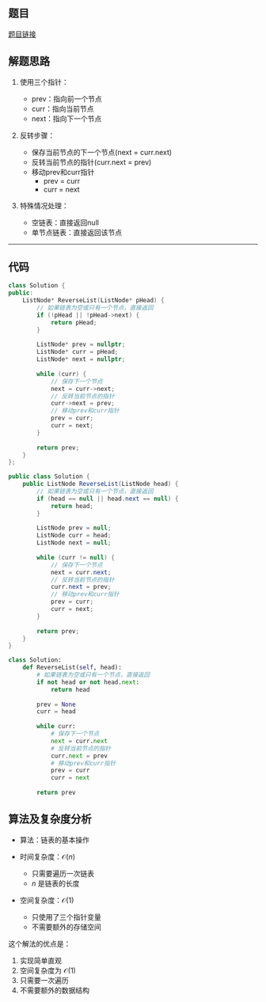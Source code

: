 ## 题目
[题目链接](https://www.nowcoder.com/practice/75e878df47f24fdc9dc3e400ec6058ca?tpId=295&tqId=23286&sourceUrl=/exam/oj&channenl=wgithub&fromPut=wgithub)

## 解题思路
1. 使用三个指针：
   - prev：指向前一个节点
   - curr：指向当前节点
   - next：指向下一个节点

2. 反转步骤：
   - 保存当前节点的下一个节点(next = curr.next)
   - 反转当前节点的指针(curr.next = prev)
   - 移动prev和curr指针
     - prev = curr
     - curr = next

3. 特殊情况处理：
   - 空链表：直接返回null
   - 单节点链表：直接返回该节点

---
## 代码
```cpp []
class Solution {
public:
    ListNode* ReverseList(ListNode* pHead) {
        // 如果链表为空或只有一个节点，直接返回
        if (!pHead || !pHead->next) {
            return pHead;
        }
        
        ListNode* prev = nullptr;
        ListNode* curr = pHead;
        ListNode* next = nullptr;
        
        while (curr) {
            // 保存下一个节点
            next = curr->next;
            // 反转当前节点的指针
            curr->next = prev;
            // 移动prev和curr指针
            prev = curr;
            curr = next;
        }
        
        return prev;
    }
};
```


```java []
public class Solution {
    public ListNode ReverseList(ListNode head) {
        // 如果链表为空或只有一个节点，直接返回
        if (head == null || head.next == null) {
            return head;
        }
        
        ListNode prev = null;
        ListNode curr = head;
        ListNode next = null;
        
        while (curr != null) {
            // 保存下一个节点
            next = curr.next;
            // 反转当前节点的指针
            curr.next = prev;
            // 移动prev和curr指针
            prev = curr;
            curr = next;
        }
        
        return prev;
    }
}
```


```python []
class Solution:
    def ReverseList(self, head):
        # 如果链表为空或只有一个节点，直接返回
        if not head or not head.next:
            return head
            
        prev = None
        curr = head
        
        while curr:
            # 保存下一个节点
            next = curr.next
            # 反转当前节点的指针
            curr.next = prev
            # 移动prev和curr指针
            prev = curr
            curr = next
            
        return prev
```

## 算法及复杂度分析

- 算法：链表的基本操作
- 时间复杂度：$\mathcal{O}(n)$
  - 只需要遍历一次链表
  - $n$ 是链表的长度

- 空间复杂度：$\mathcal{O}(1)$
  - 只使用了三个指针变量
  - 不需要额外的存储空间


这个解法的优点是：
1. 实现简单直观
2. 空间复杂度为 $\mathcal{O}(1)$
3. 只需要一次遍历
4. 不需要额外的数据结构

